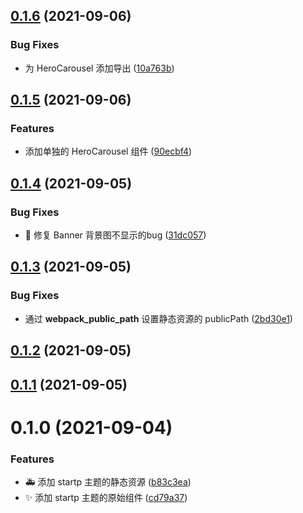 ## [0.1.6](https://github.com/limaofeng/asany-startp/compare/v0.1.5...v0.1.6) (2021-09-06)


### Bug Fixes

* 为 HeroCarousel 添加导出 ([10a763b](https://github.com/limaofeng/asany-startp/commit/10a763b604bfdd8e853eeaa920aedf8e2674642d))



## [0.1.5](https://github.com/limaofeng/asany-startp/compare/v0.1.4...v0.1.5) (2021-09-06)


### Features

* 添加单独的 HeroCarousel 组件 ([90ecbf4](https://github.com/limaofeng/asany-startp/commit/90ecbf46b4eebe6cf7112f0865a7eda59b28fd66))



## [0.1.4](https://github.com/limaofeng/asany-startp/compare/v0.1.3...v0.1.4) (2021-09-05)


### Bug Fixes

* :bug: 修复 Banner 背景图不显示的bug ([31dc057](https://github.com/limaofeng/asany-startp/commit/31dc05767a1f2ed0e6d48f480031515416b8b278))



## [0.1.3](https://github.com/limaofeng/asany-startp/compare/v0.1.2...v0.1.3) (2021-09-05)


### Bug Fixes

* 通过 __webpack_public_path__ 设置静态资源的 publicPath ([2bd30e1](https://github.com/limaofeng/asany-startp/commit/2bd30e1ee10aa7bee0470799b6a2ceb04d8a207c))



## [0.1.2](https://github.com/limaofeng/asany-startp/compare/v0.1.1...v0.1.2) (2021-09-05)



## [0.1.1](https://github.com/limaofeng/asany-startp/compare/v0.1.0...v0.1.1) (2021-09-05)



# 0.1.0 (2021-09-04)


### Features

* :ambulance: 添加 startp 主题的静态资源 ([b83c3ea](https://github.com/limaofeng/asany-startp/commit/b83c3ea2a24d459f14dc96053fb46bb5c3e4369d))
* :sparkles: 添加 startp 主题的原始组件 ([cd79a37](https://github.com/limaofeng/asany-startp/commit/cd79a372f5f2f17c0d618ca5cdc196953a63bdc2))



